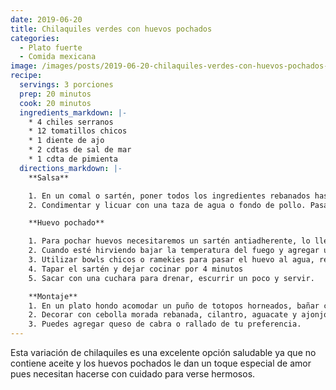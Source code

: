 ```yaml
---
date: 2019-06-20
title: Chilaquiles verdes con huevos pochados
categories:
  - Plato fuerte
  - Comida mexicana
image: /images/posts/2019-06-20-chilaquiles-verdes-con-huevos-pochados-01.jpg
recipe:
  servings: 3 porciones
  prep: 20 minutos
  cook: 20 minutos
  ingredients_markdown: |-
    * 4 chiles serranos
    * 12 tomatillos chicos
    * 1 diente de ajo
    * 2 cdtas de sal de mar
    * 1 cdta de pimienta
  directions_markdown: |-
    **Salsa**

    1. En un comal o sartén, poner todos los ingredientes rebanados hasta que queden bien tatemados.
    2. Condimentar y licuar con una taza de agua o fondo de pollo. Pasar a una olla chica y volver a calentar.

    **Huevo pochado**

    1. Para pochar huevos necesitaremos un sartén antiadherente, lo llenaremos con agua y dejaremos que hierva.
    2. Cuando esté hirviendo bajar la temperatura del fuego y agregar una cucharada de vinagre de manzana al agua.
    3. Utilizar bowls chicos o ramekies para pasar el huevo al agua, reventarlos en ellos y pasar con cuidado al agua caliente (hasta 4 huevos a la vez).
    4. Tapar el sartén y dejar cocinar por 4 minutos
    5. Sacar con una cuchara para drenar, escurrir un poco y servir.

    **Montaje**
    1. En un plato hondo acomodar un puño de totopos horneados, bañar con la salsa bien caliente y montar los huevos pochados arriba.
    2. Decorar con cebolla morada rebanada, cilantro, aguacate y ajonjolí.
    3. Puedes agregar queso de cabra o rallado de tu preferencia.
---
```

Esta variación de chilaquiles es una excelente opción saludable ya que no contiene aceite y los huevos pochados le dan un toque especial de amor pues necesitan hacerse con cuidado para verse hermosos.
